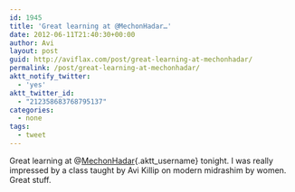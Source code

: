 ```yaml
---
id: 1945
title: 'Great learning at @MechonHadar…'
date: 2012-06-11T21:40:30+00:00
author: Avi
layout: post
guid: http://aviflax.com/post/great-learning-at-mechonhadar/
permalink: /post/great-learning-at-mechonhadar/
aktt_notify_twitter:
  - 'yes'
aktt_twitter_id:
  - "212358683768795137"
categories:
  - none
tags:
  - tweet
---
```

Great learning at @[MechonHadar](http://twitter.com/MechonHadar){.aktt_username} tonight. I was really impressed by a class taught by Avi Killip on modern midrashim by women. Great stuff.